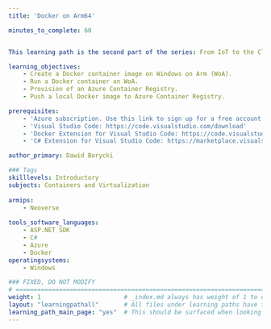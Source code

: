 ```yaml
---
title: 'Docker on Arm64'

minutes_to_complete: 60


This learning path is the second part of the series: From IoT to the Cloud.

learning_objectives: 
    - Create a Docker container image on Windows on Arm (WoA).
    - Run a Docker container on WoA.
    - Provision of an Azure Container Registry.
    - Push a local Docker image to Azure Container Registry.

prerequisites:
    - 'Azure subscription. Use this link to sign up for a free account: https://azure.microsoft.com/en-us/free/'
    - 'Visual Studio Code: https://code.visualstudio.com/download' 
    - 'Docker Extension for Visual Studio Code: https://code.visualstudio.com/docs/containers/overview'
    - 'C# Extension for Visual Studio Code: https://marketplace.visualstudio.com/items?itemName=ms-dotnettools.csharp'

author_primary: Dawid Borycki

### Tags
skilllevels: Introductory
subjects: Containers and Virtualization
    
armips:
    - Neoverse
    
tools_software_languages:
    - ASP.NET SDK
    - C#
    - Azure
    - Docker
operatingsystems:
    - Windows

### FIXED, DO NOT MODIFY
# ================================================================================
weight: 1                       # _index.md always has weight of 1 to order correctly
layout: "learningpathall"       # All files under learning paths have this same wrapper
learning_path_main_page: "yes"  # This should be surfaced when looking for related content. Only set for _index.md of learning path content.
---
```

